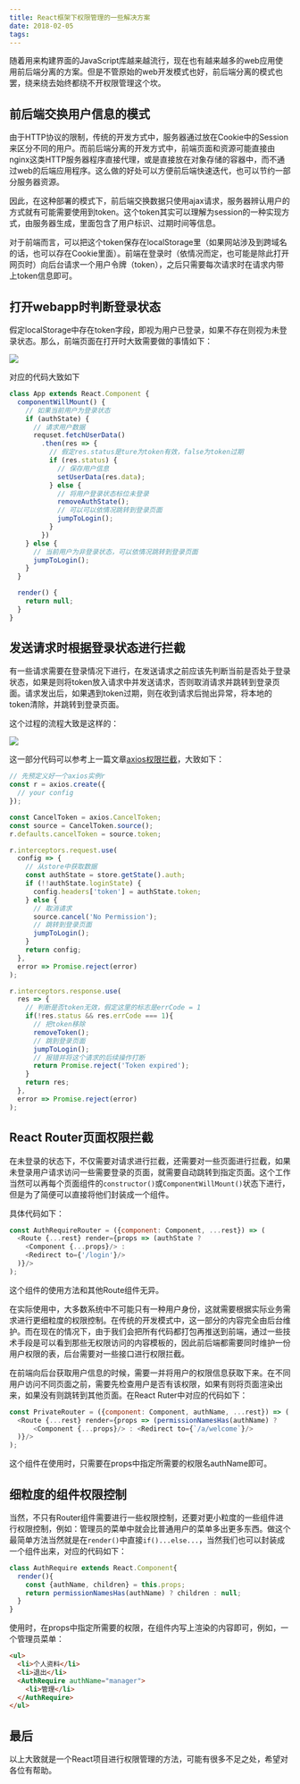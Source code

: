 ```yaml
---
title: React框架下权限管理的一些解决方案
date: 2018-02-05 
tags:
---
```


随着用来构建界面的JavaScript库越来越流行，现在也有越来越多的web应用使用前后端分离的方案。但是不管原始的web开发模式也好，前后端分离的模式也罢，绕来绕去始终都绕不开权限管理这个坎。<!-- more -->

## 前后端交换用户信息的模式
由于HTTP协议的限制，传统的开发方式中，服务器通过放在Cookie中的Session来区分不同的用户。而前后端分离的开发方式中，前端页面和资源可能直接由nginx这类HTTP服务器程序直接代理，或是直接放在对象存储的容器中，而不通过web的后端应用程序。这么做的好处可以方便前后端快速迭代，也可以节约一部分服务器资源。

因此，在这种部署的模式下，前后端交换数据只使用ajax请求，服务器辨认用户的方式就有可能需要使用到token。这个token其实可以理解为session的一种实现方式，由服务器生成，里面包含了用户标识、过期时间等信息。

对于前端而言，可以把这个token保存在localStorage里（如果网站涉及到跨域名的话，也可以存在Cookie里面）。前端在登录时（依情况而定，也可能是除此打开网页时）向后台请求一个用户令牌（token），之后只需要每次请求时在请求内带上token信息即可。

## 打开webapp时判断登录状态

假定localStorage中存在token字段，即视为用户已登录，如果不存在则视为未登录状态。那么，前端页面在打开时大致需要做的事情如下：

![](./1.svg)

对应的代码大致如下

```jsx
class App extends React.Component {
  componentWillMount() {
    // 如果当前用户为登录状态
    if (authState) {
      // 请求用户数据
      requset.fetchUserData()
        .then(res => {
          // 假定res.status是ture为token有效，false为token过期
          if (res.status) {
            // 保存用户信息
            setUserData(res.data);
          } else {
            // 将用户登录状态标位未登录
            removeAuthState();
            // 可以可以依情况跳转到登录页面
            jumpToLogin();
          }
        })
    } else {
      // 当前用户为非登录状态，可以依情况跳转到登录页面
      jumpToLogin();
    }
  }

  render() {
    return null;
  }
}
```

## 发送请求时根据登录状态进行拦截

有一些请求需要在登录情况下进行，在发送请求之前应该先判断当前是否处于登录状态，如果是则将token放入请求中并发送请求，否则取消请求并跳转到登录页面。请求发出后，如果遇到token过期，则在收到请求后抛出异常，将本地的token清除，并跳转到登录页面。

这个过程的流程大致是这样的：

![](./2.svg)

这一部分代码可以参考上一篇文章[axios权限拦截](2017/20171112axios-auth-interceptors/)，大致如下：

```js
// 先预定义好一个axios实例r
const r = axios.create({
  // your config
});

const CancelToken = axios.CancelToken;
const source = CancelToken.source();
r.defaults.cancelToken = source.token;

r.interceptors.request.use(
  config => {
    // 从store中获取数据
    const authState = store.getState().auth;
    if (!!authState.loginState) {
      config.headers['token'] = authState.token;
    } else {
      // 取消请求
      source.cancel('No Permission');
      // 跳转到登录页面
      jumpToLogin();
    }
    return config;
  },
  error => Promise.reject(error)
);

r.interceptors.response.use(
  res => {
    // 判断是否token无效，假定这里的标志是errCode = 1
    if(!res.status && res.errCode === 1){
      // 把token移除
      removeToken();
      // 跳到登录页面
      jumpToLogin();
      // 报错并将这个请求的后续操作打断
      return Promise.reject('Token expired');
    }
    return res;
  },
  error => Promise.reject(error)
);
```

## React Router页面权限拦截

在未登录的状态下，不仅需要对请求进行拦截，还需要对一些页面进行拦截，如果未登录用户请求访问一些需要登录的页面，就需要自动跳转到指定页面。这个工作当然可以再每个页面组件的`constructor()`或`ComponentWillMount()`状态下进行，但是为了简便可以直接将他们封装成一个组件。

具体代码如下：

```js
const AuthRequireRouter = ({component: Component, ...rest}) => (
  <Route {...rest} render={props => (authState ?
    <Component {...props}/> :
    <Redirect to={'/login'}/>
  )}/>
);
```

这个组件的使用方法和其他Route组件无异。

在实际使用中，大多数系统中不可能只有一种用户身份，这就需要根据实际业务需求进行更细粒度的权限控制。在传统的开发模式中，这一部分的内容完全由后台维护。而在现在的情况下，由于我们会把所有代码都打包再推送到前端，通过一些技术手段是可以看到那些无权限访问的内容模板的，因此前后端都需要同时维护一份用户权限的表，后台需要对一些接口进行权限拦截。

在前端向后台获取用户信息的时候，需要一并将用户的权限信息获取下来。在不同用户访问不同页面之前，需要先检查用户是否有该权限，如果有则将页面渲染出来，如果没有则跳转到其他页面。在React Ruter中对应的代码如下：

```js
const PrivateRouter = ({component: Component, authName, ...rest}) => (
  <Route {...rest} render={props => (permissionNamesHas(authName) ?
      <Component {...props}/> : <Redirect to={`/a/welcome`}/>
  )}/>
);
```

这个组件在使用时，只需要在props中指定所需要的权限名authName即可。

## 细粒度的组件权限控制

当然，不只有Router组件需要进行一些权限控制，还要对更小粒度的一些组件进行权限控制，例如：管理员的菜单中就会比普通用户的菜单多出更多东西。做这个最简单方法当然就是在`render()`中直接`if()...else...`，当然我们也可以封装成一个组件出来，对应的代码如下：

```jsx
class AuthRequire extends React.Component{
  render(){
    const {authName, children} = this.props;
    return permissionNamesHas(authName) ? children : null;
  }
}
```

使用时，在props中指定所需要的权限，在组件内写上渲染的内容即可，例如，一个管理员菜单：

```html
<ul>
  <li>个人资料</li>
  <li>退出</li>
  <AuthRequire authName="manager">
    <li>管理</li>
  </AuthRequire>
</ul>
```

## 最后

以上大致就是一个React项目进行权限管理的方法，可能有很多不足之处，希望对各位有帮助。